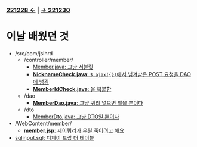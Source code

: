 ﻿### [221228 ←](/221205-230127_JSP/22-12/221228/) | [→ 221230](/221205-230127_JSP/22-12/221230/)

# 이날 배웠던 것

- /src/com/jslhrd
    - /controller/member/
        - [Member.java: 그냥 서블릿](/221205-230127_JSP/22-12/221229/jslhrdServlet/Member.java)
        - [**NicknameCheck.java**: `$.ajax({})`에서 넘겨받은 POST 요청을 DAO에 넘김](/221205-230127_JSP/22-12/221229/jslhrdServlet/NicknameCheck.java)
        - [**MemberIdCheck.java**: 을 복붙함](/221205-230127_JSP/22-12/221229/jslhrdServlet/MemberIdCheck.java)
    - /dao
        - [**MemberDao.java**: 그냥 쿼리 넣으면 뱉을 뿐이다](/221205-230127_JSP/22-12/221229/jslhrdServlet/MemberDao.java)
    - /dto
        - [MemberDto.java: 그냥 DTO일 뿐이다](/221205-230127_JSP/22-12/221229/jslhrdServlet/member.jsp)
- /WebContent/member/
    - [**member.jsp**: 제이쿼리가 우릴 죽이려고 해요](/221205-230127_JSP/22-12/221229/jslhrdServlet/member.jsp)
- [sqlinput.sql: 디제이 드랍 더 테이블](/221205-230127_JSP/22-12/221229/sqlinput.sql)